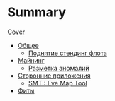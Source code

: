 # Summary
[Cover](MainPage.md)
- [Общее]()
    - [Поднятие стендинг флота](General/fleet-up.md)
- [Майнинг]()
    - [Разметка аномалий](Mining/Safe-mining.md)
- [Сторонние приложения]()
    - [SMT : Eve Map Tool](ThirdPartyApplications/tools-smt.md)
- [Фиты]()